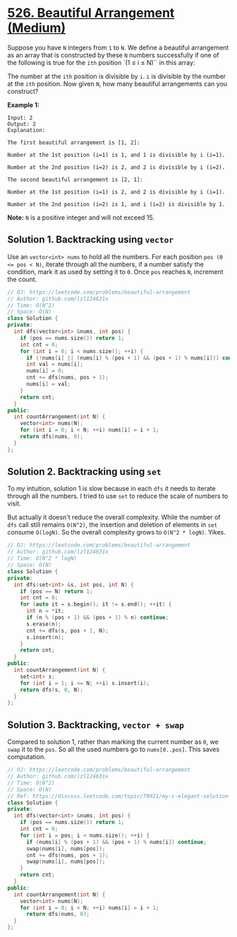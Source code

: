 # [526. Beautiful Arrangement (Medium)](https://leetcode.com/problems/beautiful-arrangement)

Suppose you have `N` integers from `1` to `N`. We define a beautiful arrangement as an array that is constructed by these `N` numbers successfully if one of the following is true for the `ith` position `(1 ≤ i ≤ N)`` in this array:

The number at the `ith` position is divisible by `i`.
`i` is divisible by the number at the `ith` position.
Now given `N`, how many beautiful arrangements can you construct?

**Example 1:**
```
Input: 2
Output: 2
Explanation: 

The first beautiful arrangement is [1, 2]:

Number at the 1st position (i=1) is 1, and 1 is divisible by i (i=1).

Number at the 2nd position (i=2) is 2, and 2 is divisible by i (i=2).

The second beautiful arrangement is [2, 1]:

Number at the 1st position (i=1) is 2, and 2 is divisible by i (i=1).

Number at the 2nd position (i=2) is 1, and i (i=2) is divisible by 1.
```

**Note:**
`N` is a positive integer and will not exceed 15.

## Solution 1. Backtracking using `vector`

Use an `vector<int> nums` to hold all the numbers. For each position `pos (0 <= pos < N)`, iterate through all the numbers, if a number satisfy the condition, mark it as used by setting it to `0`. Once `pos` reaches `N`, increment the count.

```cpp
// OJ: https://leetcode.com/problems/beautiful-arrangement
// Author: github.com/lzl124631x
// Time: O(N^2)
// Space: O(N)
class Solution {
private:
  int dfs(vector<int> &nums, int pos) {
    if (pos == nums.size()) return 1;
    int cnt = 0;
    for (int i = 0; i < nums.size(); ++i) {
      if (!nums[i] || (nums[i] % (pos + 1) && (pos + 1) % nums[i])) continue;
      int val = nums[i];
      nums[i] = 0;
      cnt += dfs(nums, pos + 1);
      nums[i] = val;
    }
    return cnt;
  }
public:
  int countArrangement(int N) {
    vector<int> nums(N);
    for (int i = 0; i < N; ++i) nums[i] = i + 1;
    return dfs(nums, 0);
  }
};
```

## Solution 2. Backtracking using `set`
To my intuition, solution 1 is slow because in each `dfs` it needs to iterate through all the numbers. I tried to use `set` to reduce the scale of numbers to visit.

But actually it doesn't reduce the overall complexity. While the number of `dfs` call still remains `O(N^2)`, the insertion and deletion of elements in `set` consume `O(logN)`. So the overall complexity grows to `O(N^2 * logN)`. Yikes.

```cpp
// OJ: https://leetcode.com/problems/beautiful-arrangement
// Author: github.com/lzl124631x
// Time: O(N^2 * logN)
// Space: O(N)
class Solution {
private:
  int dfs(set<int> &s, int pos, int N) {
    if (pos == N) return 1;
    int cnt = 0;
    for (auto it = s.begin(); it != s.end(); ++it) {
      int n = *it;
      if (n % (pos + 1) && (pos + 1) % n) continue;
      s.erase(n);
      cnt += dfs(s, pos + 1, N);
      s.insert(n);
    }
    return cnt;
  }
public:
  int countArrangement(int N) {
    set<int> s;
    for (int i = 1; i <= N; ++i) s.insert(i);
    return dfs(s, 0, N);
  }
};
```

## Solution 3. Backtracking, `vector + swap`

Compared to solution 1, rather than marking the current number as `0`, we `swap` it to the `pos`. So all the used numbers go to `nums[0..pos]`. This saves computation.

```cpp
// OJ: https://leetcode.com/problems/beautiful-arrangement
// Author: github.com/lzl124631x
// Time: O(N^2)
// Space: O(N)
// Ref: https://discuss.leetcode.com/topic/79921/my-c-elegant-solution-with-back-tracking
class Solution {
private:
  int dfs(vector<int> &nums, int pos) {
    if (pos == nums.size()) return 1;
    int cnt = 0;
    for (int i = pos; i < nums.size(); ++i) {
      if (nums[i] % (pos + 1) && (pos + 1) % nums[i]) continue;
      swap(nums[i], nums[pos]);
      cnt += dfs(nums, pos + 1);
      swap(nums[i], nums[pos]);
    }
    return cnt;
  }
public:
  int countArrangement(int N) {
    vector<int> nums(N);
    for (int i = 0; i < N; ++i) nums[i] = i + 1;
      return dfs(nums, 0);
  }
};
```